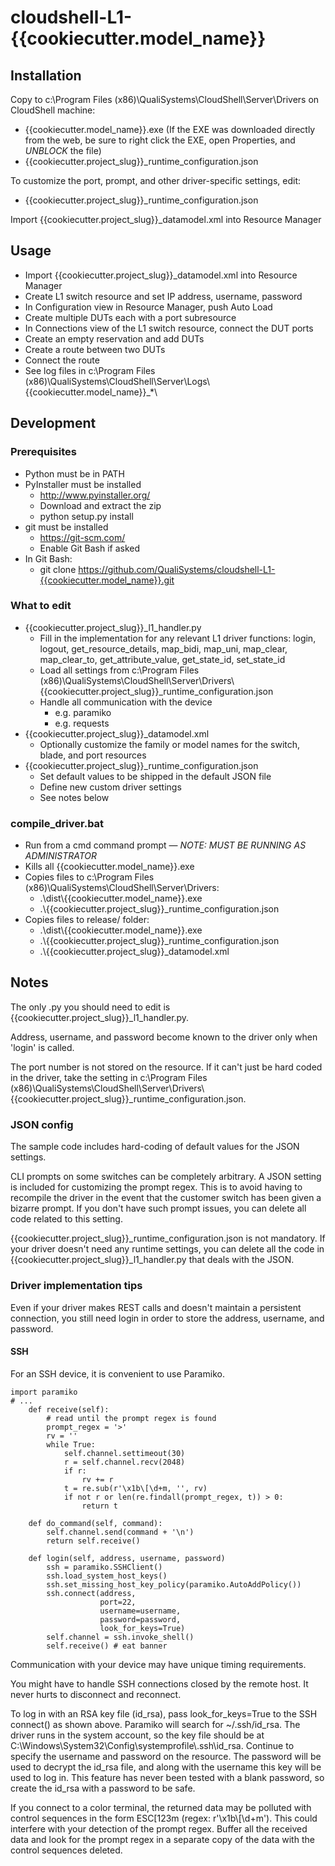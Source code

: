 # cloudshell-L1-{{cookiecutter.model_name}}

## Installation
Copy to c:\Program Files (x86)\QualiSystems\CloudShell\Server\Drivers on CloudShell machine:
- {{cookiecutter.model_name}}.exe (If the EXE was downloaded directly from the web, be sure to right click the EXE, open Properties, and *UNBLOCK* the file)
- {{cookiecutter.project_slug}}_runtime_configuration.json

To customize the port, prompt, and other driver-specific settings, edit:
- {{cookiecutter.project_slug}}_runtime_configuration.json

Import {{cookiecutter.project_slug}}_datamodel.xml into Resource Manager

## Usage
- Import {{cookiecutter.project_slug}}_datamodel.xml into Resource Manager
- Create L1 switch resource and set IP address, username, password
- In Configuration view in Resource Manager, push Auto Load
- Create multiple DUTs each with a port subresource
- In Connections view of the L1 switch resource, connect the DUT ports
- Create an empty reservation and add DUTs
- Create a route between two DUTs
- Connect the route
- See log files in c:\Program Files (x86)\QualiSystems\CloudShell\Server\Logs\\{{cookiecutter.model_name}}_*\


## Development

### Prerequisites
- Python must be in PATH
- PyInstaller must be installed
  - http://www.pyinstaller.org/
  - Download and extract the zip
  - python setup.py install
- git must be installed
  - https://git-scm.com/
  - Enable Git Bash if asked
- In Git Bash:
  - git clone https://github.com/QualiSystems/cloudshell-L1-{{cookiecutter.model_name}}.git


### What to edit
- {{cookiecutter.project_slug}}_l1_handler.py
  - Fill in the implementation for any relevant L1 driver functions: login, logout, get_resource_details, map_bidi, map_uni, map_clear, map_clear_to, get_attribute_value, get_state_id, set_state_id
  - Load all settings from c:\Program Files (x86)\QualiSystems\CloudShell\Server\Drivers\\{{cookiecutter.project_slug}}_runtime_configuration.json
  - Handle all communication with the device
    - e.g. paramiko
    - e.g. requests
- {{cookiecutter.project_slug}}_datamodel.xml
  - Optionally customize the family or model names for the switch, blade, and port resources 
- {{cookiecutter.project_slug}}_runtime_configuration.json
  - Set default values to be shipped in the default JSON file
  - Define new custom driver settings
  - See notes below

### compile_driver.bat
- Run from a cmd command prompt &mdash; *NOTE: MUST BE RUNNING AS ADMINISTRATOR*
- Kills all {{cookiecutter.model_name}}.exe 
- Copies files to c:\Program Files (x86)\QualiSystems\CloudShell\Server\Drivers:
  - .\dist\\{{cookiecutter.model_name}}.exe
  - .\\{{cookiecutter.project_slug}}_runtime_configuration.json
- Copies files to release/ folder:
  - .\dist\\{{cookiecutter.model_name}}.exe
  - .\\{{cookiecutter.project_slug}}_runtime_configuration.json
  - .\\{{cookiecutter.project_slug}}_datamodel.xml

## Notes

The only .py you should need to edit is {{cookiecutter.project_slug}}_l1_handler.py.

Address, username, and password become known to the driver only when 'login' is called. 

The port number is not stored on the resource. If it can't just be hard coded in the driver, take the setting in c:\Program Files (x86)\QualiSystems\CloudShell\Server\Drivers\\{{cookiecutter.project_slug}}_runtime_configuration.json.

### JSON config
The sample code includes hard-coding of default values for the JSON settings.

CLI prompts on some switches can be completely arbitrary. A JSON setting is included for customizing the prompt regex. This is to avoid having to recompile the driver in the event that the customer switch has been given a bizarre prompt. If you don't have such prompt issues, you can delete all code related to this setting.

{{cookiecutter.project_slug}}_runtime_configuration.json is not mandatory. If your driver doesn't need any runtime settings, you can delete all the code in {{cookiecutter.project_slug}}_l1_handler.py that deals with the JSON.

### Driver implementation tips

Even if your driver makes REST calls and doesn't maintain a persistent connection, you still need login in order to store the address, username, and password.   

#### SSH

For an SSH device, it is convenient to use Paramiko.

    import paramiko
    # ...
        def receive(self):
            # read until the prompt regex is found
            prompt_regex = '>'
            rv = ''
            while True:
                self.channel.settimeout(30)
                r = self.channel.recv(2048)
                if r:
                    rv += r
                t = re.sub(r'\x1b\[\d+m, '', rv)
                if not r or len(re.findall(prompt_regex, t)) > 0:
                    return t

        def do_command(self, command):
            self.channel.send(command + '\n')
            return self.receive()
            
        def login(self, address, username, password)
            ssh = paramiko.SSHClient()
            ssh.load_system_host_keys()
            ssh.set_missing_host_key_policy(paramiko.AutoAddPolicy())
            ssh.connect(address,
                        port=22,
                        username=username,
                        password=password,
                        look_for_keys=True)
            self.channel = ssh.invoke_shell()
            self.receive() # eat banner
         

Communication with your device may have unique timing requirements. 

You might have to handle SSH connections closed by the remote host. It never hurts to disconnect and reconnect.

To log in with an RSA key file (id_rsa), pass look_for_keys=True to the SSH connect() as shown above. Paramiko will search for ~/.ssh/id_rsa. The driver runs in the system account, so the key file should be at C:\Windows\System32\Config\systemprofile\\.ssh\id_rsa. Continue to specify the username and password on the resource. The password will be used to decrypt the id_rsa file, and along with the username this key will be used to log in. This feature has never been tested with a blank password, so create the id_rsa with a password to be safe.    

If you connect to a color terminal, the returned data may be polluted with control sequences in the form ESC[123m (regex: r'\x1b\\[\d+m'). This could interfere with your detection of the prompt regex. Buffer all the received data and look for the prompt regex in a separate copy of the data with the control sequences deleted.


